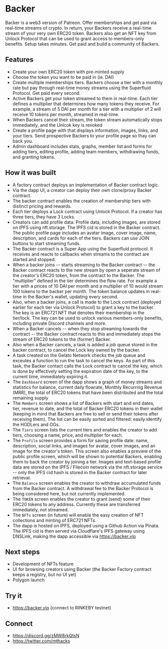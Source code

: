 # Backer

Backer is a web3 version of Patreon. Offer memberships and get paid via real-time streams of crypto. In return, your Backers receive a real-time stream of your very own ERC20 token. Backers also get an NFT key from Unlock Protocol that can be used to grant access to members-only benefits. Setup takes minutes. Get paid and build a community of Backers.

## Features
- Create your own ERC20 token with pre-minted supply
- Choose the token you want to be paid in (ie. DAI)
- Create multiple memberships tiers. Backers choose a tier with a monthly rate but pay through real-time money streams using the Superfluid Protocol. Get paid every second.
- Active Backers get your token streamed to them in real-time. Each tier defines a multiplier that determines how many tokens they receive. For example, a stream of 5 DAI per month for a tier with a multiplier of 2 will receive 10 tokens per month, streamed in real-time.
- When Backers cancel their stream, the token stream automatically stops immediately, and the Unlcok key is revoked
- Create a profile page with that displays information, images, links, and your tiers. Send prospective Backers to your profile page so thay can back you.
- Admin dashboard includes stats, graphs, member list and forms for adding tiers, editing profile, adding team members, withdrawing funds, and granting tokens.

## How it was built
- A factory contract deploys an implementation of Backer contract logic.
- Via the dapp UI, a creator can deploy their own clone/proxy Backer contract.
- The backer contract enables the creation of membership tiers with distinct pricing and rewards.
- Each tier deploys a Lock contract using Unlock Protocol. If a creator has three tiers, they have 3 Locks.
- Creators can add profile data. Profile data, including images, are stored on IPFS using nft.storage. The IPFS cid is stored in the Backer contract. The public profile page includes an avatar image, cover image, name, description, and cards for each of the tiers. Backers can use JOIN buttons to start streaming funds.
- The Backer contract is a Super App using the Superfluid protocol. It receives and reacts to callbacks when streams to the contract are started and stopped.
- When a backer joins -- starts streaming to the Backer contract -- the Backer contract reacts to the new stream by open a seperate stream of the creator's ERC20 token, from the contract to the Backer. The "multiplier" defined in the tier determines the flow rate. For example a tier with a prices of 10 DAI per month and a multiplier of 10 would stream 100 tokens to the backer per month. The token balance updates in real-time in the Backer's wallet, updating every second.
- Also, when a backer joins, a call is made to the Lock contract (deployed earlier for each tier via Unlock Protocol) to grant a key to the backer. The key is an ERC721 NFT that denotes their membership in the tier/lock. The key can be used to unlock various members-only benefits, including private Discord channels and more.
- When a Backer cancels -- when they stop streaming towards the contract -- the Backer contract reacts to this and immediately stops the stream of ERC20 tokens to the (former) Backer.
- Also when a Backer cancels, a task is added a job queue stored in the backer contract, to cancel the Lock key owned by the backer.
- A task created on the Gelato Network checks the job queue and exceutes a function to run the task to cancel the keys. As part of this task, the Backer contact calls the Lock contract to cancel the key, which is done by effectively setting the expiration date of the key, to the current time, immediately expiring it.
- The `Dashboard` screen of the dapp shows a graph of money streams and statistics for balance, current daily flowrate, Monthly Recurring Revenue (MRR), the total of ERC20 tokens that have been distributed and the total remaining supply
- The `Members` screen shows a list of Backers with start and end dates, tier, revenue to date, and the total of Backer ERC20 tokens in their wallet (keeping in mind that Backers are free to sell or send their tokens after receiving them). The list can be easily sorted and filtered: easily identify the HODLers and OGs.
- The `Tiers` screen lists the current tiers and enables the creator to add tiers, choosing a name, price, and multiplier for each.
- The `Profile` screen provides a form for saving profile date: name, description, social links, and images for avatar, cover images, and an image for the creator's token. This screen also enables a preview of the public profile screen, which will be shown to potential Backers, enabling them to back the creator by joining a tier. Images and text-based profile data are stored on the IPFS / Filecoin network via the nft.storage service -- only the IPFS cid hash is stored in the Backer contract for later retrieval.
- The `Balance` screen enables the creator to withdraw accumulated funds from the Backer contract. A withdrawal fee to the Backer Protocol is being considered here, but not currently implemented.
- The `TOKEN` screen enables the creator to grant (send) some of their ERC20 tokens to any address. Currently these are transferred immediately, not streamed.
- The `NFTs` screen (in future) will enable the easy creation of NFT collections and minting of ERC721 NFTs.
- The dapp is hosted on IPFS, deployed using a Github Action via Pinata. The IPFS cid is then served via Cloudflare's IPFS gateway using DNSLink, making the dapp accessible via https://backer.vip

## Next steps
- Development of NFTs feature
- UI for browsing creators using Backer (the Backer Factory contract keeps a registry, but no UI yet)
- Polygon launch

## Try it
- https://backer.vip (connect to RINKEBY testnet)

## Connect
- https://discord.gg/zMW8rkQtsN
- https://twitter.com/mthacks